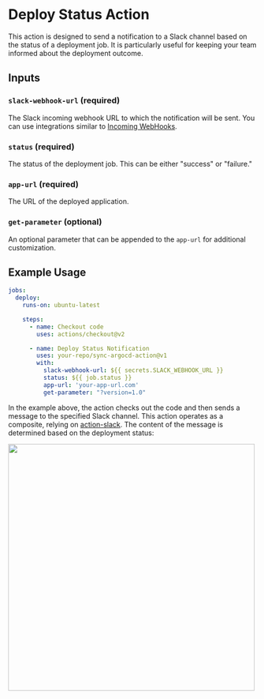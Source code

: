 # Deploy Status Action
This action is designed to send a notification to a Slack channel based on the status of a deployment job. It is particularly useful for keeping your team informed about the deployment outcome.

## Inputs

### `slack-webhook-url` (required)
The Slack incoming webhook URL to which the notification will be sent. You can use integrations similar to [Incoming WebHooks](https://quivomedia.slack.com/apps/A0F7XDUAZ-incoming-webhooks?tab=more_info).

### `status` (required)
The status of the deployment job. This can be either "success" or "failure."

### `app-url` (required)
The URL of the deployed application.

### `get-parameter` (optional)
An optional parameter that can be appended to the `app-url` for additional customization.

## Example Usage

```yaml
jobs:
  deploy:
    runs-on: ubuntu-latest

    steps:
      - name: Checkout code
        uses: actions/checkout@v2

      - name: Deploy Status Notification
        uses: your-repo/sync-argocd-action@v1
        with:
          slack-webhook-url: ${{ secrets.SLACK_WEBHOOK_URL }}
          status: ${{ job.status }}
          app-url: 'your-app-url.com'
          get-parameter: "?version=1.0"
```

In the example above, the action checks out the code and then sends a message to the specified Slack channel.
This action operates as a composite, relying on [action-slack](https://github.com/8398a7/action-slack/). The content of the message is determined based on the deployment status:

<img src="https://github.com/amomama/amo-actions/assets/85172571/fd019a34-1503-4a6b-af8d-ea029dd5e571" width="500"/>
